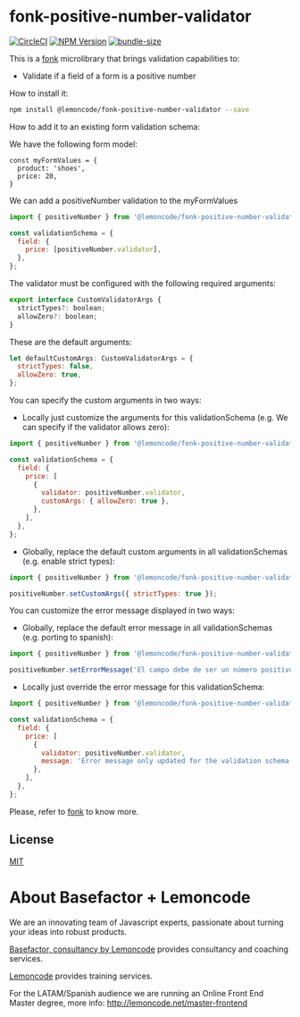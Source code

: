 # fonk-positive-number-validator

[![CircleCI](https://badgen.net/github/status/Lemoncode/fonk-positive-number-validator/master?icon=circleci&label=circleci)](https://circleci.com/gh/Lemoncode/fonk-positive-number-validator/tree/master)
[![NPM Version](https://badgen.net/npm/v/@lemoncode/fonk-positive-number-validator?icon=npm&label=npm)](https://www.npmjs.com/package/@lemoncode/fonk-positive-number-validator)
[![bundle-size](https://badgen.net/bundlephobia/min/@lemoncode/fonk-positive-number-validator)](https://bundlephobia.com/result?p=@lemoncode/fonk-positive-number-validator)

This is a [fonk](https://github.com/Lemoncode/fonk) microlibrary that brings validation capabilities to:

- Validate if a field of a form is a positive number

How to install it:

```bash
npm install @lemoncode/fonk-positive-number-validator --save
```

How to add it to an existing form validation schema:

We have the following form model:

```
const myFormValues = {
  product: 'shoes',
  price: 20,
}
```

We can add a positiveNumber validation to the myFormValues

```javascript
import { positiveNumber } from '@lemoncode/fonk-positive-number-validator';

const validationSchema = {
  field: {
    price: [positiveNumber.validator],
  },
};
```

The validator must be configured with the following required arguments:

```javascript
export interface CustomValidatorArgs {
  strictTypes?: boolean;
  allowZero?: boolean;
}
```

These are the default arguments:

```javascript
let defaultCustomArgs: CustomValidatorArgs = {
  strictTypes: false,
  allowZero: true,
};
```

You can specify the custom arguments in two ways:

- Locally just customize the arguments for this validationSchema (e.g. We can specify if the validator allows zero):

```javascript
import { positiveNumber } from '@lemoncode/fonk-positive-number-validator';

const validationSchema = {
  field: {
    price: [
      {
        validator: positiveNumber.validator,
        customArgs: { allowZero: true },
      },
    ],
  },
};
```

- Globally, replace the default custom arguments in all validationSchemas (e.g. enable strict types):

```javascript
import { positiveNumber } from '@lemoncode/fonk-positive-number-validator';

positiveNumber.setCustomArgs({ strictTypes: true });
```

You can customize the error message displayed in two ways:

- Globally, replace the default error message in all validationSchemas (e.g. porting to spanish):

```javascript
import { positiveNumber } from '@lemoncode/fonk-positive-number-validator';

positiveNumber.setErrorMessage('El campo debe de ser un número positivo');
```

- Locally just override the error message for this validationSchema:

```javascript
import { positiveNumber } from '@lemoncode/fonk-positive-number-validator';

const validationSchema = {
  field: {
    price: [
      {
        validator: positiveNumber.validator,
        message: 'Error message only updated for the validation schema',
      },
    ],
  },
};
```

Please, refer to [fonk](https://github.com/Lemoncode/fonk) to know more.

## License

[MIT](./LICENSE)

# About Basefactor + Lemoncode

We are an innovating team of Javascript experts, passionate about turning your ideas into robust products.

[Basefactor, consultancy by Lemoncode](http://www.basefactor.com) provides consultancy and coaching services.

[Lemoncode](http://lemoncode.net/services/en/#en-home) provides training services.

For the LATAM/Spanish audience we are running an Online Front End Master degree, more info: http://lemoncode.net/master-frontend
